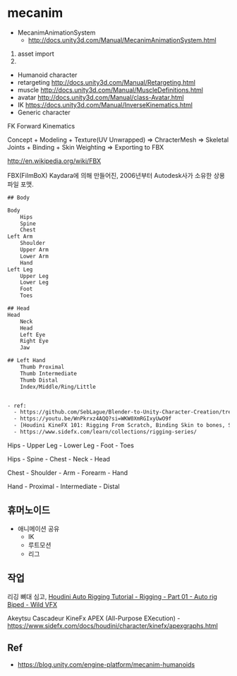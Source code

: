 # mecanim

- MecanimAnimationSystem
  - http://docs.unity3d.com/Manual/MecanimAnimationSystem.html



1. asset import
2.
- Humanoid character
 - retargeting http://docs.unity3d.com/Manual/Retargeting.html
 - muscle  http://docs.unity3d.com/Manual/MuscleDefinitions.html
 - avatar http://docs.unity3d.com/Manual/class-Avatar.html
 - IK https://docs.unity3d.com/Manual/InverseKinematics.html
- Generic character



FK
Forward Kinematics


Concept + Modeling + Texture(UV Unwrapped) => ChracterMesh
=> Skeletal Joints + Binding + Skin Weighting
=> Exporting to FBX




http://en.wikipedia.org/wiki/FBX

FBX(FilmBoX)
Kaydara에 의해 만들어진, 2006년부터 Autodesk사가 소유한 상용 파일 포맷.


``` txt
## Body

Body
    Hips
    Spine
    Chest
Left Arm
    Shoulder
    Upper Arm
    Lower Arm
    Hand
Left Leg
    Upper Leg
    Lower Leg
    Foot
    Toes

## Head
Head
    Neck
    Head
    Left Eye
    Right Eye
    Jaw

## Left Hand
    Thumb Proximal
    Thumb Intermediate
    Thumb Distal
    Index/Middle/Ring/Little


- ref:
  - https://github.com/SebLague/Blender-to-Unity-Character-Creation/tree/master/Reference%20images
  - https://youtu.be/WnPkrxz4AQQ?si=WKW0XmRGIxyUwO9f
  - [Houdini KineFX 101: Rigging From Scratch, Binding Skin to bones, Simple Constraints](https://www.youtube.com/watch?v=dkuLzQn7u_U)
  - https://www.sidefx.com/learn/collections/rigging-series/
```


Hips - Upper Leg - Lower Leg - Foot - Toes

Hips - Spine - Chest - Neck - Head

Chest - Shoulder - Arm - Forearm - Hand

Hand - Proximal - Intermediate - Distal



## 휴머노이드

- 애니메이션 공유
  - IK
  - 루트모션
  - 리그



## 작업

리깅 뼈대 심고, 
[Houdini Auto Rigging Tutorial - Rigging - Part 01 - Auto rig Biped - Wild VFX](https://youtu.be/FD5AQhq1ChQ?si=nrGqgDR9iQMk30xY)

Akeytsu
Cascadeur
KineFx APEX (All-Purpose EXecution) - https://www.sidefx.com/docs/houdini/character/kinefx/apexgraphs.html


## Ref

- https://blog.unity.com/engine-platform/mecanim-humanoids